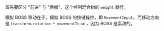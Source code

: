 首先要区分 "前进" 与 "后撤"，这个控制混合树的 `weight` 就行。

模拟 BOSS 移动在于，模拟 BOSS 的按键操控，即 `MovementInput`。而移动方向是 `transform.rotation * movementInput`，因为 BOSS 是索敌的。


